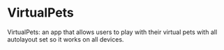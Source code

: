 # VirtualPets
VirtualPets: an app that allows users to play with their virtual pets with all autolayout set so it works on all devices.
